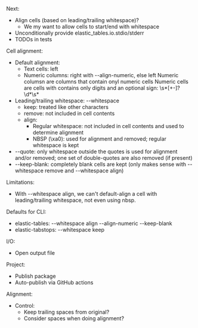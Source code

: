 Next:
  * Align cells (based on leading/trailing whitespace)?
    * We my want to allow cells to start/end with whitespace
  * Unconditionally provide elastic_tables.io.stdio/stderr
  * TODOs in tests

Cell alignment:
  * Default alignment:
    * Text cells: left
    * Numeric columns: right with --align-numeric, else left
      Numeric columsn are columns that contain onyl numeric cells
      Numeric cells are cells with contains only digits and an optional sign:
      \s*[+-]?\d*\s*
  * Leading/trailing whitespace: --whitespace
    * keep: treated like other characters
    * remove: not included in cell contents
    * align:
      * Regular whitespace: not included in cell contents and used to determine
        alignment
      * NBSP (\xa0): used for alignment and removed; regular
        whitespace is kept
  * --quote: only whitespace outside the quotes is used for alignment
    and/or removed; one set of double-quotes are also removed (if present)
  * --keep-blank: completely blank cells are kept (only makes sense with
    --whitespace remove and --whitespace align)

Limitations:
  * With --whitespace align, we can't default-align a cell with
    leading/trailing whitespace, not even using nbsp. 

Defaults for CLI:
  * elastic-tables:  --whitespace align --align-numeric --keep-blank
  * elastic-tabstops: --whitespace keep

I/O:
  * Open output file

Project:
  * Publish package
  * Auto-publish via GitHub actions

Alignment:
  * Control:
    * Keep trailing spaces from original?
    * Consider spaces when doing alignment?